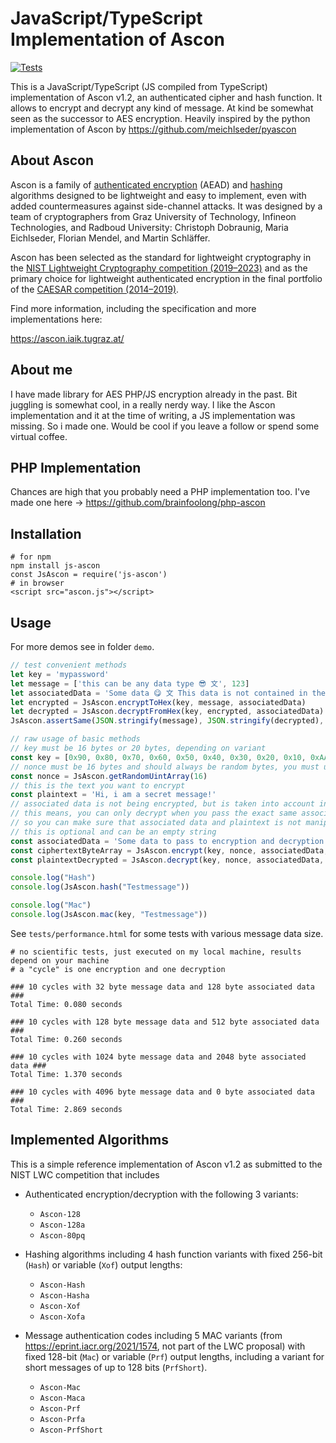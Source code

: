 # JavaScript/TypeScript Implementation of Ascon

[![Tests](https://github.com/brainfoolong/js-ascon/actions/workflows/tests.yml/badge.svg)](https://github.com/brainfoolong/js-ascon/actions/workflows/tests.yml)

This is a JavaScript/TypeScript (JS compiled from TypeScript) implementation of Ascon v1.2, an authenticated cipher and hash function.
It allows to encrypt and decrypt any kind of message. At kind be somewhat seen as the successor to AES encryption.
Heavily inspired by the python implementation of Ascon by https://github.com/meichlseder/pyascon

## About Ascon

Ascon is a family of [authenticated encryption](https://en.wikipedia.org/wiki/Authenticated_encryption) (AEAD)
and [hashing](https://en.wikipedia.org/wiki/Cryptographic_hash_function) algorithms designed to be lightweight and easy
to implement, even with added countermeasures against side-channel attacks.
It was designed by a team of cryptographers from Graz University of Technology, Infineon Technologies, and Radboud
University: Christoph Dobraunig, Maria Eichlseder, Florian Mendel, and Martin Schläffer.

Ascon has been selected as the standard for lightweight cryptography in
the [NIST Lightweight Cryptography competition (2019–2023)](https://csrc.nist.gov/projects/lightweight-cryptography) and
as the primary choice for lightweight authenticated encryption in the final portfolio of
the [CAESAR competition (2014–2019)](https://competitions.cr.yp.to/caesar-submissions.html).

Find more information, including the specification and more implementations here:

https://ascon.iaik.tugraz.at/

## About me

I have made library for AES PHP/JS encryption already in the past. Bit juggling is somewhat cool, in a really nerdy way.
I like the Ascon implementation and it at the time of writing, a JS implementation was missing. So i made one. Would be
cool if you leave a follow or spend some virtual coffee.

## PHP Implementation
Chances are high that you probably need a PHP implementation too. I've made one here -> https://github.com/brainfoolong/php-ascon

## Installation

    # for npm
    npm install js-ascon
    const JsAscon = require('js-ascon')
    # in browser
    <script src="ascon.js"></script>

## Usage

For more demos see in folder `demo`.

```js
// test convenient methods
let key = 'mypassword'
let message = ['this can be any data type 😎 文', 123]
let associatedData = 'Some data 😋 文 This data is not contained in the encrypt output. You must pass the same data to encrypt and decrypt in order to be able to decrypt the message.'
let encrypted = JsAscon.encryptToHex(key, message, associatedData)
let decrypted = JsAscon.decryptFromHex(key, encrypted, associatedData)
JsAscon.assertSame(JSON.stringify(message), JSON.stringify(decrypted), 'Encryption/Decryption to hex failed')

// raw usage of basic methods
// key must be 16 bytes or 20 bytes, depending on variant
const key = [0x90, 0x80, 0x70, 0x60, 0x50, 0x40, 0x30, 0x20, 0x10, 0xAA, 0x90, 0x90, 0x90, 0x90, 0xCC, 0xEF]
// nonce must be 16 bytes and should always be random bytes, you must use same nonce for encrypt and decrypt the same message
const nonce = JsAscon.getRandomUintArray(16)
// this is the text you want to encrypt
const plaintext = 'Hi, i am a secret message!'
// associated data is not being encrypted, but is taken into account in the ciphertext
// this means, you can only decrypt when you pass the exact same associated data to the decrypt function as well
// so you can make sure that associated data and plaintext is not manipulated for given encrypted message
// this is optional and can be an empty string
const associatedData = 'Some data to pass to encryption and decryption - This data is not contained in the ciphertext output.'
const ciphertextByteArray = JsAscon.encrypt(key, nonce, associatedData, plaintext)
const plaintextDecrypted = JsAscon.decrypt(key, nonce, associatedData, ciphertextByteArray)

console.log("Hash")
console.log(JsAscon.hash("Testmessage"))

console.log("Mac")
console.log(JsAscon.mac(key, "Testmessage"))

```

See `tests/performance.html` for some tests with various message data size.

```
# no scientific tests, just executed on my local machine, results depend on your machine
# a "cycle" is one encryption and one decryption 

### 10 cycles with 32 byte message data and 128 byte associated data ###
Total Time: 0.080 seconds

### 10 cycles with 128 byte message data and 512 byte associated data ###
Total Time: 0.260 seconds

### 10 cycles with 1024 byte message data and 2048 byte associated data ###
Total Time: 1.370 seconds

### 10 cycles with 4096 byte message data and 0 byte associated data ###
Total Time: 2.869 seconds
```

## Implemented Algorithms

This is a simple reference implementation of Ascon v1.2 as submitted to the NIST LWC competition that includes

* Authenticated encryption/decryption with the following 3 variants:

    - `Ascon-128`
    - `Ascon-128a`
    - `Ascon-80pq`

* Hashing algorithms including 4 hash function variants with fixed 256-bit (`Hash`) or variable (`Xof`) output lengths:

    - `Ascon-Hash`
    - `Ascon-Hasha`
    - `Ascon-Xof`
    - `Ascon-Xofa`

* Message authentication codes including 5 MAC variants (from https://eprint.iacr.org/2021/1574, not part of the LWC
  proposal) with fixed 128-bit (`Mac`) or variable (`Prf`) output lengths, including a variant for short messages of up
  to 128 bits (`PrfShort`).

    - `Ascon-Mac`
    - `Ascon-Maca`
    - `Ascon-Prf`
    - `Ascon-Prfa`
    - `Ascon-PrfShort`